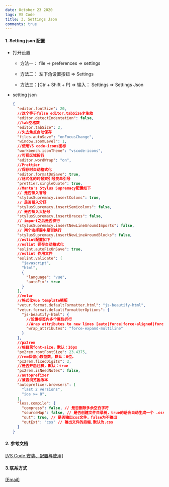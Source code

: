 ```yaml
---
date: October 23 2020
tags: VS Code
title: 3. Settings Json
comments: true
---
```

#### 1. Setting json 配置

- 打开设置

  - 方法一： file => preferences => settings

  - 方法二： 左下角设置按钮 => Settings

  - 方法三：[Ctr + Shift + P] => 输入： Settings => Settings Json

- setting json

  ```json
  {
    "editor.fontSize": 20,
    //这个等于false editor.tabSize才生效
    "editor.detectIndentation": false,
    //tab空格数
    "editor.tabSize": 2,
    //失去焦点自动保存
    "files.autoSave": "onFocusChange",
    "window.zoomLevel": 1,
    //使用VS code-icons图标
    "workbench.iconTheme": "vscode-icons",
    //可视区域折行
    "editor.wordWrap": "on",
    //Prettier
    //保存时自动格式化
    "editor.formatOnSave": true,
    //格式化的时候双引号变单引号
    "prettier.singleQuote": true,
    //Manta's Stylus Supremacy配置如下
    // 是否插入冒号
    "stylusSupremacy.insertColons": true,
    // 是否插入分好
    "stylusSupremacy.insertSemicolons": false,
    // 是否插入大括号
    "stylusSupremacy.insertBraces": false,
    // import之后是否换行
    "stylusSupremacy.insertNewLineAroundImports": false,
    // 两个选择器中是否换行
    "stylusSupremacy.insertNewLineAroundBlocks": false,
    //eslint配置如下
    //eslint 保存自动格式化
    "eslint.autoFixOnSave": true,
    //eslint 作用文件
    "eslint.validate": [
      "javascript",
      "html",
      {
        "language": "vue",
        "autoFix": true
      }
    ],
    //vetur
    //格式化vue template模板
    "vetur.format.defaultFormatter.html": "js-beautify-html",
    "vetur.format.defaultFormatterOptions": {
      "js-beautify-html": {
        //设置标签内多个属性折行
        //Wrap attributes to new lines [auto|force|force-aligned|force-expand-multiline]
        "wrap_attributes": "force-expand-multiline"
      }
    },
    //px2rem
    //根目录font-size，默认：16px
    "px2rem.rootFontSize": 23.4375,
    //rem保留小数位数，默认：6位。
    "px2rem.fixedDigits": 2,
    //是否开启注释，默认：true
    "px2rem.isNeedNotes": false,
    //autoprefixer
    //兼容浏览器版本
    "autoprefixer.browsers": [
      "last 2 versions",
      "ios >= 8",
    ],
    "less.compile": {
      "compress": false, // 是否删除多余空白字符
      "sourceMap": false, // 是否创建文件目录树，true的话会自动生成一个 .css.map 文件
      "out": true, // 是否输出css文件，false为不输出
      "outExt": "css" // 输出文件的后缀,默认为.css
    }
  }
  ```


#### 2. 参考文档

[[VS Code 安装、配置与使用]](https://web-oyster.github.io/2020/10/23/VSCode/Tutorial/VS%20Code%E5%AE%89%E8%A3%85%E3%80%81%E9%85%8D%E7%BD%AE%E4%B8%8E%E4%BD%BF%E7%94%A8/)

#### 3.联系方式

[[Email]](yuanmin8888@outlook.com)